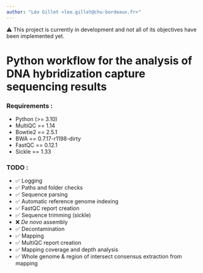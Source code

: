 ```yaml
---
author: "Léo Gillet <leo.gillet@chu-bordeaux.fr>"
---
```

⚠️ This project is currently in development and not all of its objectives have been implemented yet. 

# Python workflow for the analysis of DNA hybridization capture sequencing results

### Requirements :
- Python (>= 3.10)
- MultiQC == 1.14
- Bowtie2 == 2.5.1
- BWA == 0.7.17-r1198-dirty
- FastQC == 0.12.1
- Sickle == 1.33

### TODO :
- ✅ Logging
- ✅ Paths and folder checks
- ✅ Sequence parsing
- ✅ Automatic reference genome indexing
- ✅ FastQC report creation
- ✅ Sequence trimming (sickle)
- ❌ _De novo_ assembly
- ✅ Decontamination
- ✅ Mapping
- ✅ MultiQC report creation
- ✅ Mapping coverage and depth analysis
- ✅ Whole genome & region of intersect consensus extraction from mapping 
